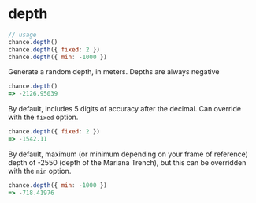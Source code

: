# depth

```js
// usage
chance.depth()
chance.depth({ fixed: 2 })
chance.depth({ min: -1000 })
```

Generate a random depth, in meters. Depths are always negative

```js
chance.depth()
=> -2126.95039
```

By default, includes 5 digits of accuracy after the decimal. Can override with the `fixed` option.

```js
chance.depth({ fixed: 2 })
=> -1542.11
```

By default, maximum (or minimum depending on your frame of reference) depth of -2550 (depth of the Mariana Trench), but this can be overridden with the `min` option.

```js
chance.depth({ min: -1000 })
=> -718.41976
```
